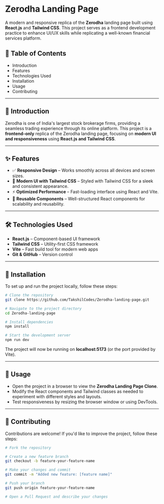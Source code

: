 # Zerodha Landing Page

A modern and responsive replica of the **Zerodha** landing page built using **React.js** and **Tailwind CSS**. This project serves as a frontend development practice to enhance UI/UX skills while replicating a well-known financial services platform.

## 🚀 Table of Contents

- Introduction
- Features
- Technologies Used
- Installation
- Usage
- Contributing

---

## 📌 Introduction

Zerodha is one of India's largest stock brokerage firms, providing a seamless trading experience through its online platform. This project is a **frontend-only** replica of the Zerodha landing page, focusing on **modern UI and responsiveness** using **React.js and Tailwind CSS**.

---

## ✨ Features

- ✅ **Responsive Design** – Works smoothly across all devices and screen sizes.
- 🎨 **Modern UI with Tailwind CSS** – Styled with Tailwind CSS for a sleek and consistent appearance.
- ⚡ **Optimized Performance** – Fast-loading interface using React and Vite.
- 📄 **Reusable Components** – Well-structured React components for scalability and reusability.

---

## 🛠️ Technologies Used

- **React.js** – Component-based UI framework
- **Tailwind CSS** – Utility-first CSS framework
- **Vite** – Fast build tool for modern web apps
- **Git & GitHub** – Version control

---

## 🔧 Installation

To set up and run the project locally, follow these steps:

```bash
# Clone the repository
git clone https://github.com/TakshilCodes/Zerodha-landing-page.git

# Navigate to the project directory
cd Zerodha-landing-page

# Install dependencies
npm install

# Start the development server
npm run dev
```

The project will now be running on **localhost:5173** (or the port provided by Vite).

---

## 📌 Usage

- Open the project in a browser to view the **Zerodha Landing Page Clone**.
- Modify the React components and Tailwind classes as needed to experiment with different styles and layouts.
- Test responsiveness by resizing the browser window or using DevTools.

---

## 🤝 Contributing

Contributions are welcome! If you'd like to improve the project, follow these steps:

```bash
# Fork the repository

# Create a new feature branch
git checkout -b feature-your-feature-name

# Make your changes and commit
git commit -m "Added new feature: [feature name]"

# Push your branch
git push origin feature-your-feature-name

# Open a Pull Request and describe your changes
```